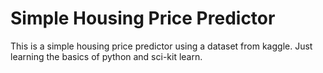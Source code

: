 # Simple Housing Price Predictor
 
This is a simple housing price predictor using a dataset from kaggle. Just learning the basics of python and sci-kit learn.
